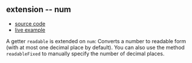## extension -- num

- [source code](../../lib/extension/num.dart)
- [live example](https://dartpad.dev/?id=f7d87e05f90d43eed76feaee75d821b1&run=true&channel=stable)

A getter `readable` is extended on `num`: Converts a number to readable form (with at most one decimal place by
default). You can also use the method `readableFixed` to manually specify the number of decimal places.